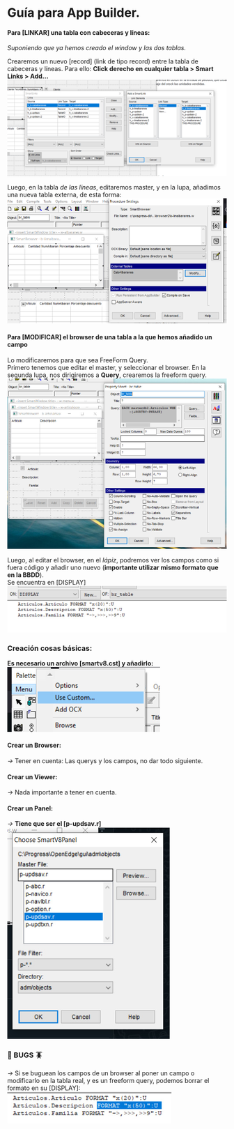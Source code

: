 # Guía para App Builder.

#### Para [LINKAR] una tabla con cabeceras y líneas:
*Suponiendo que ya hemos creado el window y las dos tablas.*  

Crearemos un nuevo [record] (link de tipo record) entre la tabla de cabeceras y líneas.
Para ello: **Click derecho en cualquier tabla > Smart Links > Add...**  
![foto](/img/record_smart_links.png)

Luego, en la tabla *de las líneas*, editaremos master, y en la lupa, añadimos una nueva tabla externa,
de esta forma:
![foto](/img/add_external_table.png)  

#### Para [MODIFICAR] el browser de una tabla a la que hemos añadido un campo
Lo modificaremos para que sea FreeForm Query.  
Primero tenemos que editar el master, y seleccionar el browser. En la segunda lupa, nos dirigiremos a **Query**,
crearemos la freeform query.
![foto](/img/crear_freeform_query.png)  

Luego, al editar el browser, en el *lápiz*, podremos ver los campos como si fuera código y añadir uno nuevo (**importante utilizar mismo formato que en la BBDD**).  
Se encuentra en [DISPLAY]
![foto](/img/freeform_fields.png)  


### Creación cosas básicas:

**Es necesario un archivo [smartv8.cst] y añadirlo:**
![foto](/img/menu_use_custom.png)  


#### Crear un Browser:
*->* Tener en cuenta: Las querys y los campos, no dar todo siguiente.
#### Crear un Viewer:
*->* Nada importante a tener en cuenta. 
#### Crear un Panel:
*->* **Tiene que ser el [p-updsav.r]**
![foto](/img/crear_panel.png)  


### 🚨 BUGS 🪳

*->* Si se buguean los campos de un browser al poner un campo o modificarlo en la tabla real, y es un freeform query, podemos borrar el formato en su [DISPLAY]:
![foto](/img/bug_formato.png)  


